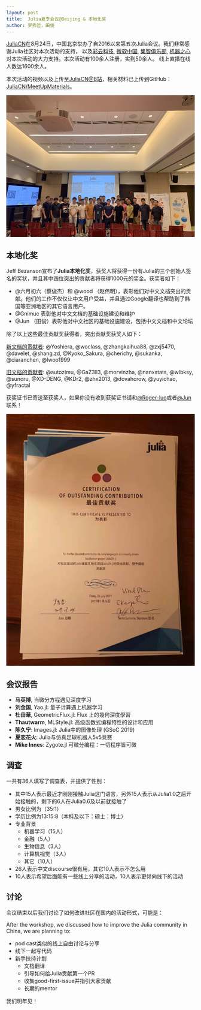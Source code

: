 ```yaml
---
layout: post
title:  Julia夏季会议@Beijing & 本地化奖
author: 罗秀哲，田俊
---
```


[JuliaCN](https://github.com/JuliaCN)在8月24日，中国北京举办了自2016以来第五次Julia会议。我们非常感谢Julia社区对本次活动的支持，
以及[彩云科技](https://caiyunapp.com/), [微软中国](https://microsoft.com/),
[集智俱乐部](https://swarma.org), [机器之心](https://syncedreview.com/)对本次活动的大力支持。本次活动有100余人注册，实到50余人。
线上直播在线人数达1600余人。

本次活动的视频以及上传至[JuliaCN@B站](https://www.bilibili.com/video/av65371788)，相关材料已上传到GitHub：[JuliaCN/MeetUpMaterials](https://github.com/JuliaCN/MeetUpMaterials)。

![people](/images/blog/2019-08-31-julia-beijing-2019/people.jpg)

## 本地化奖

Jeff Bezanson宣布了**Julia本地化奖**，获奖人将获得一份有Julia的三个创始人签名的奖状，并且其中四位突出的贡献者将获得1000元的奖金。获奖者如下：

- @六月初六（蔡俊杰）和 @wood （赵伟明），表彰他们对中文文档突出的贡献。他们的工作不仅仅让中文用户受益，并且通过Google翻译也帮助到了韩国等亚洲地区的其它语言用户。
- @Gnimuc 表彰他对中文文档的基础设施建设和维护
- @Jun （田俊）表彰他对中文社区的基础设施建设，包括中文文档和中文论坛

除了以上这些最佳贡献奖获得者，突出贡献奖获奖人如下：

[新文档的贡献者](https://docs.juliacn.com/):
@Yoshiera, @woclass, @zhangkaihua88, @zxj5470, @davelet, @shang.zd, @Kyoko_Sakura, @cherichy, @sukanka,
@ciaranchen, @lwoo1999

[旧文档的贡献者](https://github.com/JuliaCN/julia_zh_cn):
@autozimu, @GaZ3ll3, @morvinzha, @nanxstats, @wlbksy, @sunoru, @XD-DENG,
@KDr2, @zhx2013, @dovahcrow, @yuyichao, @yfractal

获奖证书已寄送至获奖人，如果你没有收到获奖证书请和[@Roger-luo](mailto:rogerluo.rl18@gmail.com)或者[@Jun](mailto:tianjun.cpp@gmail.com)
联系！

![certification](/images/blog/2019-08-31-julia-beijing-2019/certification.jpeg)

## 会议报告

- **马英博**, 当微分方程遇见深度学习
- **刘金国**, Yao.jl: 量子计算遇上机器学习
- **杜岳華**, GeometricFlux.jl: Flux 上的幾何深度學習
- **Thautwarm**, MLStyle.jl: 高级函数式编程特性的设计和应用
- **陈久宁**: Images.jl: Julia中的图像处理 (GSoC 2019)
- **夏恋花火**: Julia与仿真足球机器人5v5竞赛
- **Mike Innes**: Zygote.jl 可微分编程：一切程序皆可微

## 调查

一共有36人填写了调查表，并提供了性别：

- 其中15人表示最近才刚刚接触Julia这门语言，另外15人表示从Julia1.0之后开始接触的，剩下的6人在Julia0.6及以前就接触了
- 男女比例为（35:1）
- 学历比例为13:15:8（本科及以下：硕士：博士）
- 专业背景
  - 机器学习（15人）
  - 金融（5人）
  - 生物信息（3人）
  - 计算机视觉（3人）
  - 其它（10人）
- 26人表示中文discourse很有用，其它10人表示不怎么用
- 10人表示希望后面能有一些线上分享的活动，10人表示更倾向线下的活动

## 讨论

会议结束以后我们讨论了如何改进社区在国内的活动形式，可能是：

After the workshop, we discussed how to improve the Julia community in China, we are planning to:

- pod cast类似的线上自由讨论与分享
- 线下一起写代码
- 新手扶持计划
  - 文档翻译
  - 引导如何给Julia贡献第一个PR
  - 收集good-first-issue并指引大家贡献
  - 长期的mentor

我们明年见！
